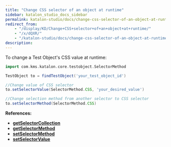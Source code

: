 ```yaml
---
title: "Change CSS selector of an object at runtime" 
sidebar: katalon_studio_docs_sidebar
permalink: katalon-studio/docs/change-css-selector-of-an-object-at-runtime.html 
redirect_from:
    - "/display/KD/Change+CSS+selector+of+an+object+at+runtime/"
    - "/x/dQXR/"
    - "/katalon-studio/docs/change-css-selector-of-an-object-at-runtime/"
description: 
---
```

To change a Test Object's CSS value at runtime:

```groovy
import com.kms.katalon.core.testobject.SelectorMethod

TestObject to = findTestObject('your_test_object_id')

//Change value of CSS selector
to.setSelectorValue(SelectorMethod.CSS, 'your_desired_value')

//Change selection method from another selector to CSS selector
to.setSelectorMethod(SelectorMethod.CSS)
```

**References:**

*   **[getSelectorCollection](https://api-docs.katalon.com/com/kms/katalon/core/testobject/SelectorCollector.html#getSelectorCollection())**
*   **[getSelectorMethod](https://api-docs.katalon.com/com/kms/katalon/core/testobject/SelectorCollector.html#getSelectorMethod())**
*   **[setSelectorMethod](https://api-docs.katalon.com/com/kms/katalon/core/testobject/SelectorCollector.html#setSelectorMethod(com.kms.katalon.core.testobject.SelectorMethod))**
*   **[setSelectorValue](https://api-docs.katalon.com/com/kms/katalon/core/testobject/SelectorCollector.html#setSelectorValue(com.kms.katalon.core.testobject.SelectorMethod,%20java.lang.String))**